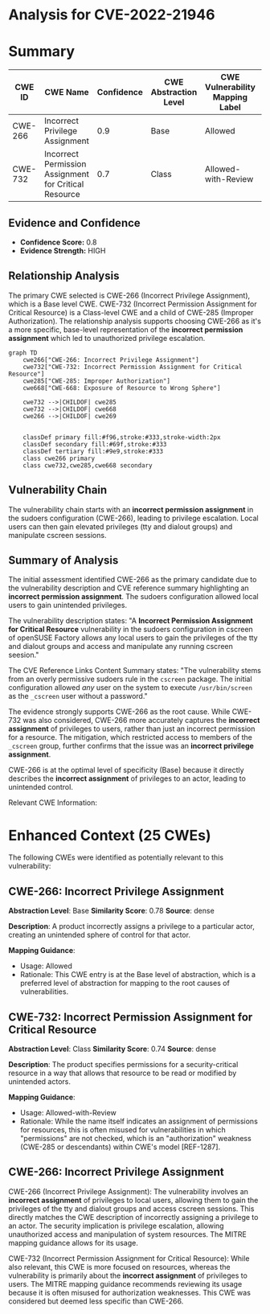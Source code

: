 # Analysis for CVE-2022-21946

# Summary
| CWE ID | CWE Name | Confidence | CWE Abstraction Level | CWE Vulnerability Mapping Label | CWE-Vulnerability Mapping Notes |
|---|---|---|---|---|---|
| CWE-266 | Incorrect Privilege Assignment | 0.9 | Base | Allowed | Primary CWE |
| CWE-732 | Incorrect Permission Assignment for Critical Resource | 0.7 | Class | Allowed-with-Review | Secondary Candidate |

## Evidence and Confidence

*   **Confidence Score:** 0.8
*   **Evidence Strength:** HIGH

## Relationship Analysis
The primary CWE selected is CWE-266 (Incorrect Privilege Assignment), which is a Base level CWE. CWE-732 (Incorrect Permission Assignment for Critical Resource) is a Class-level CWE and a child of CWE-285 (Improper Authorization). The relationship analysis supports choosing CWE-266 as it's a more specific, base-level representation of the **incorrect permission assignment** which led to unauthorized privilege escalation.

```mermaid
graph TD
    cwe266["CWE-266: Incorrect Privilege Assignment"]
    cwe732["CWE-732: Incorrect Permission Assignment for Critical Resource"]
    cwe285["CWE-285: Improper Authorization"]
    cwe668["CWE-668: Exposure of Resource to Wrong Sphere"]
    
    cwe732 -->|CHILDOF| cwe285
    cwe732 -->|CHILDOF| cwe668
    cwe266 -->|CHILDOF| cwe269
    

    classDef primary fill:#f96,stroke:#333,stroke-width:2px
    classDef secondary fill:#69f,stroke:#333
    classDef tertiary fill:#9e9,stroke:#333
    class cwe266 primary
    class cwe732,cwe285,cwe668 secondary
```

## Vulnerability Chain
The vulnerability chain starts with an **incorrect permission assignment** in the sudoers configuration (CWE-266), leading to privilege escalation. Local users can then gain elevated privileges (tty and dialout groups) and manipulate cscreen sessions.

## Summary of Analysis
The initial assessment identified CWE-266 as the primary candidate due to the vulnerability description and CVE reference summary highlighting an **incorrect permission assignment**. The sudoers configuration allowed local users to gain unintended privileges.

The vulnerability description states: "A **Incorrect Permission Assignment for Critical Resource** vulnerability in the sudoers configuration in cscreen of openSUSE Factory allows any local users to gain the privileges of the tty and dialout groups and access and manipulate any running cscreen seesion."

The CVE Reference Links Content Summary states: "The vulnerability stems from an overly permissive sudoers rule in the `cscreen` package. The initial configuration allowed *any* user on the system to execute `/usr/bin/screen` as the `_cscreen` user without a password."

The evidence strongly supports CWE-266 as the root cause. While CWE-732 was also considered, CWE-266 more accurately captures the **incorrect assignment** of privileges to users, rather than just an incorrect permission for a resource. The mitigation, which restricted access to members of the `_cscreen` group, further confirms that the issue was an **incorrect privilege assignment**.

CWE-266 is at the optimal level of specificity (Base) because it directly describes the **incorrect assignment** of privileges to an actor, leading to unintended control.

Relevant CWE Information:

# Enhanced Context (25 CWEs)
The following CWEs were identified as potentially relevant to this vulnerability:

## CWE-266: Incorrect Privilege Assignment
**Abstraction Level**: Base
**Similarity Score**: 0.78
**Source**: dense

**Description**:
A product incorrectly assigns a privilege to a particular actor, creating an unintended sphere of control for that actor.

**Mapping Guidance**:
- Usage: Allowed
- Rationale: This CWE entry is at the Base level of abstraction, which is a preferred level of abstraction for mapping to the root causes of vulnerabilities.

## CWE-732: Incorrect Permission Assignment for Critical Resource
**Abstraction Level**: Class
**Similarity Score**: 0.74
**Source**: dense

**Description**:
The product specifies permissions for a security-critical resource in a way that allows that resource to be read or modified by unintended actors.

**Mapping Guidance**:
- Usage: Allowed-with-Review
- Rationale: While the name itself indicates an assignment of permissions for resources, this is often misused for vulnerabilities in which "permissions" are not checked, which is an "authorization" weakness (CWE-285 or descendants) within CWE's model [REF-1287].

## CWE-266: Incorrect Privilege Assignment
CWE-266 (Incorrect Privilege Assignment): The vulnerability involves an **incorrect assignment** of privileges to local users, allowing them to gain the privileges of the tty and dialout groups and access cscreen sessions. This directly matches the CWE description of incorrectly assigning a privilege to an actor. The security implication is privilege escalation, allowing unauthorized access and manipulation of system resources. The MITRE mapping guidance allows for its usage.

CWE-732 (Incorrect Permission Assignment for Critical Resource): While also relevant, this CWE is more focused on resources, whereas the vulnerability is primarily about the **incorrect assignment** of privileges to users. The MITRE mapping guidance recommends reviewing its usage because it is often misused for authorization weaknesses. This CWE was considered but deemed less specific than CWE-266.